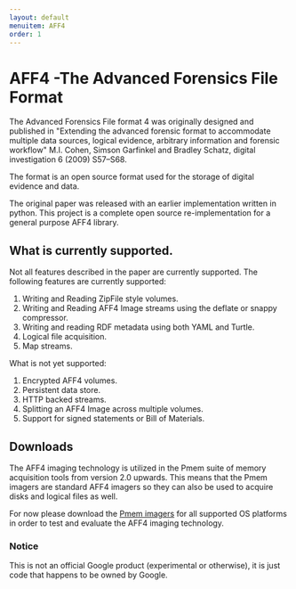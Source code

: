 ```yaml
---
layout: default
menuitem: AFF4
order: 1
---
```

# AFF4 -The Advanced Forensics File Format

The Advanced Forensics File format 4 was originally designed and published in
"Extending the advanced forensic format to accommodate multiple data sources,
logical evidence, arbitrary information and forensic workflow" M.I. Cohen,
Simson Garfinkel and Bradley Schatz, digital investigation 6 (2009) S57–S68.

The format is an open source format used for the storage of digital evidence and
data.

The original paper was released with an earlier implementation written in
python. This project is a complete open source re-implementation for a general
purpose AFF4 library.

## What is currently supported.

Not all features described in the paper are currently supported. The following
features are currently supported:

1. Writing and Reading ZipFile style volumes.
2. Writing and Reading AFF4 Image streams using the deflate or snappy compressor.
3. Writing and reading RDF metadata using both YAML and Turtle.
4. Logical file acquisition.
5. Map streams.

What is not yet supported:

1. Encrypted AFF4 volumes.
2. Persistent data store.
3. HTTP backed streams.
4. Splitting an AFF4 Image across multiple volumes.
5. Support for signed statements or Bill of Materials.

## Downloads

The AFF4 imaging technology is utilized in the Pmem suite of memory acquisition
tools from version 2.0 upwards. This means that the Pmem imagers are standard
AFF4 imagers so they can also be used to acquire disks and logical files as
well.

For now please download the [Pmem
imagers](https://github.com/google/rekall/releases) for all supported OS
platforms in order to test and evaluate the AFF4 imaging technology.


### Notice

This is not an official Google product (experimental or otherwise), it is just
code that happens to be owned by Google.